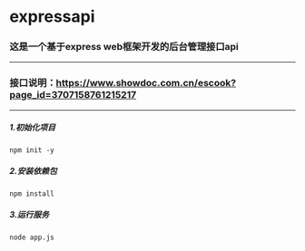 # expressapi
### 这是一个基于express web框架开发的后台管理接口api
---  
### 接口说明：https://www.showdoc.com.cn/escook?page_id=3707158761215217
--- 

##### 1.初始化项目 

`npm init -y`

##### 2.安装依赖包 

`npm install`

##### 3.运行服务 

`node app.js`
